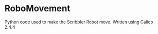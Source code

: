 RoboMovement
============

Python code used to make the Scribbler Robot move.
Written using Calico 2.4.4
